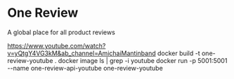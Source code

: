 # One Review

A global place for all product reviews

https://www.youtube.com/watch?v=yQtgY4VG3kM&ab_channel=AmichaiMantinband
docker build -t one-review-youtube .
docker image ls | grep -i youtube
docker run -p 5001:5001 --name one-review-api-youtube one-review-youtube
